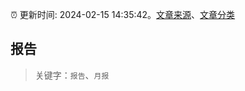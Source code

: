 :alarm_clock: 更新时间: 2024-02-15 14:35:42。[文章来源](/README.md)、[文章分类](/TAGS.md)

## 报告


> 关键字：`报告`、`月报`



